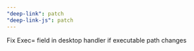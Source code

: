 ```yaml
---
"deep-link": patch
"deep-link-js": patch
---
```


Fix Exec= field in desktop handler if executable path changes
